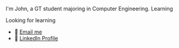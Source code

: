 I'm John, a GT student majoring in Computer Engineering.
Learning

Looking for learning

- 📧 [Email me](mailto:kimjohndev@gmail.com)
- 🔗 [LinkedIn Profile](https://www.linkedin.com/in/johnkimgt/)
